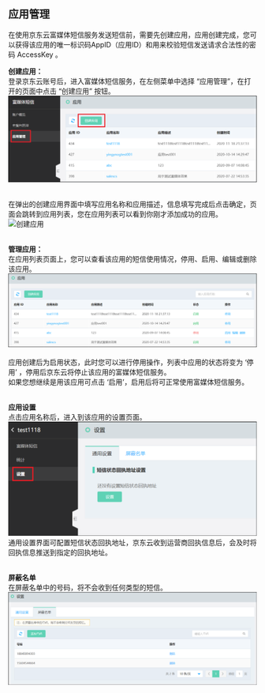 ## 应用管理<br>
在使用京东云富媒体短信服务发送短信前，需要先创建应用，应用创建完成，您可以获得该应用的唯一标识码AppID（应用ID）和用来校验短信发送请求合法性的密码 AccessKey 。<br>

**创建应用：**<br>
登录京东云账号后，进入富媒体短信服务，在左侧菜单中选择 “应用管理”，在打开的页面中点击 “创建应用” 按钮。<br>
![应用列表](../../../../image/Cloud-Communication/Rich-Media-SMS/rms-003a.png)<br><br>

在弹出的创建应用界面中填写应用名称和应用描述，信息填写完成后点击确定，页面会跳转到应用列表，您在应用列表可以看到你刚才添加成功的应用。<br>
![创建应用](../../../../image/Cloud-Communication/Rich-Media-SMS/rms-004.png)<br><br>

**管理应用：**<br>
在应用列表页面上，您可以查看该应用的短信使用情况，停用、启用、编辑或删除该应用。<br>
 ![管理应用](../../../../image/Cloud-Communication/Rich-Media-SMS/rms-005a.png)<br><br>
应用创建后为启用状态，此时您可以进行停用操作，列表中应用的状态将变为 ‘停用’ ，停用后京东云将停止该应用的富媒体短信服务。<br>
如果您想继续是用该应用可点击 ‘启用’，启用后将可正常使用富媒体短信服务。<br><br>

**应用设置**<br>
点击应用名称后，进入到该应用的设置页面。<br>
 ![应用设置](../../../../image/Cloud-Communication/Rich-Media-SMS/rms-006a.png)<br>
 通用设置界面可配置短信状态回执地址，京东云收到运营商回执信息后，会及时将回执信息推送到指定的回执地址。<br><br>
 
**屏蔽名单**<br>
在屏蔽名单中的号码，将不会收到任何类型的短信。<br>
 ![屏蔽名单](../../../../image/Cloud-Communication/Rich-Media-SMS/rms-007a.png)
